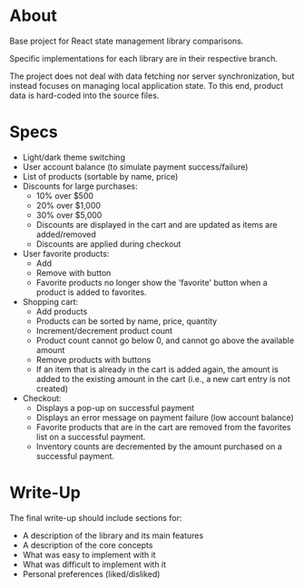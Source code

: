 <h1>About</h1>
<p>Base project for React state management library comparisons.</p>
<p>Specific implementations for each library are in their respective branch.</p>
<p>The project does not deal with data fetching nor server synchronization, but instead 
focuses on managing local application state. To this end, product data is hard-coded into 
the source files.</p>
<h1>Specs</h1>
<ul>
    <li>Light/dark theme switching</li>
    <li>User account balance (to simulate payment success/failure)</li>
    <li>List of products (sortable by name, price)</li>
    <li>Discounts for large purchases:
        <ul>
            <li>10% over $500</li>
            <li>20% over $1,000</li>
            <li>30% over $5,000</li>
            <li>Discounts are displayed in the cart and are updated as items are added/removed</li>
            <li>Discounts are applied during checkout</li>
        </ul>
    </li>
    <li>User favorite products:
        <ul>
            <li>Add</li>
            <li>Remove with button</li>
            <li>Favorite products no longer show the 'favorite' button when a product is added to favorites.</li>
        </ul>
    </li>
    <li>Shopping cart:
        <ul>
            <li>Add products</li>
            <li>Products can be sorted by name, price, quantity</li>
            <li>Increment/decrement product count</li>
            <li>Product count cannot go below 0, and cannot go above the available amount</li>
            <li>Remove products with buttons</li>
            <li>If an item that is already in the cart is added again, the amount is added to the existing amount in the cart (i.e., a new cart entry is not created)</li>
        </ul>
    </li>
    <li>Checkout:
        <ul>
            <li>Displays a pop-up on successful payment</li>
            <li>Displays an error message on payment failure (low account balance)</li>
            <li>Favorite products that are in the cart are removed from the favorites list on a successful payment.</li>
            <li>Inventory counts are decremented by the amount purchased on a successful payment.</li>
        </ul>
    </li>
</ul>
<h1>Write-Up</h1>
<p>The final write-up should include sections for:</p>
<ul>
    <li>A description of the library and its main features</li>
    <li>A description of the core concepts</li>
    <li>What was easy to implement with it</li>
    <li>What was difficult to implement with it</li>
    <li>Personal preferences (liked/disliked)</li>
</ul>
